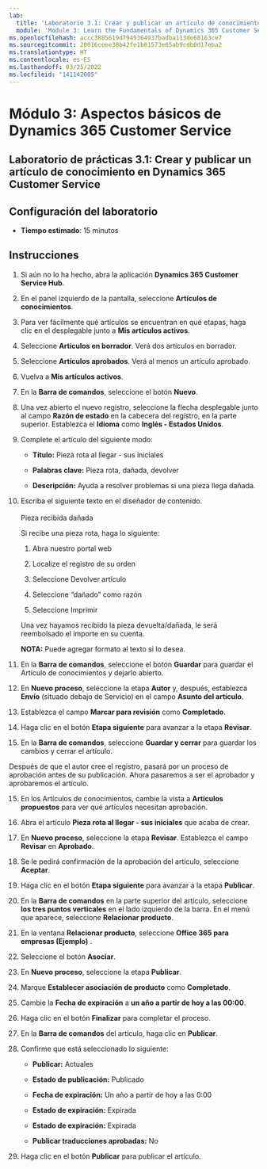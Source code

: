 ```yaml
---
lab:
  title: 'Laboratorio 3.1: Crear y publicar un artículo de conocimientos en Dynamics 365 Customer Service'
  module: 'Module 3: Learn the Fundamentals of Dynamics 365 Customer Service'
ms.openlocfilehash: accc3885619d7949364937badba113de68163ce7
ms.sourcegitcommit: 20016ceee38b42fe1b81573e65ab9cdb0d17eba2
ms.translationtype: HT
ms.contentlocale: es-ES
ms.lasthandoff: 03/25/2022
ms.locfileid: "141142005"
---
```

<a name="module-3-learn-the-fundamentals-of-dynamics-365-customer-service"></a>Módulo 3: Aspectos básicos de Dynamics 365 Customer Service
========================

## <a name="practice-lab-31---create-and-publish-a-knowlege-article-in-dynamics-365-customer-service"></a>Laboratorio de prácticas 3.1: Crear y publicar un artículo de conocimiento en Dynamics 365 Customer Service

## <a name="lab-setup"></a>Configuración del laboratorio

  - **Tiempo estimado**: 15 minutos

## <a name="instructions"></a>Instrucciones

1. Si aún no lo ha hecho, abra la aplicación **Dynamics 365 Customer Service Hub**. 

2. En el panel izquierdo de la pantalla, seleccione **Artículos de conocimientos**. 

3. Para ver fácilmente qué artículos se encuentran en qué etapas, haga clic en el desplegable junto a **Mis artículos activos**. 

4. Seleccione **Artículos en borrador**. Verá dos artículos en borrador.

5. Seleccione **Artículos aprobados**. Verá al menos un artículo aprobado.  

6. Vuelva a **Mis artículos activos**.

7. En la **Barra de comandos**, seleccione el botón **Nuevo**. 

8. Una vez abierto el nuevo registro, seleccione la flecha desplegable junto al campo **Razón de estado** en la cabecera del registro, en la parte superior. Establezca el **Idioma** como **Inglés - Estados Unidos**.

8. Complete el artículo del siguiente modo:

    - **Título:** Pieza rota al llegar - sus iniciales

    - **Palabras clave:** Pieza rota, dañada, devolver

    - **Descripción:** Ayuda a resolver problemas si una pieza llega dañada. 

9. Escriba el siguiente texto en el diseñador de contenido.   
‎  
Pieza recibida dañada

    Si recibe una pieza rota, haga lo siguiente:

    1. Abra nuestro portal web

    2. Localize el registro de su orden

    3. Seleccione Devolver artículo

    4. Seleccione “dañado” como razón

    5. Seleccione Imprimir

    Una vez hayamos recibido la pieza devuelta/dañada, le será reembolsado el importe en su cuenta.

    **NOTA:** Puede agregar formato al texto si lo desea. 

10. En la **Barra de comandos**, seleccione el botón **Guardar** para guardar el Artículo de conocimientos y dejarlo abierto. 

11. En **Nuevo proceso**, seleccione la etapa **Autor** y, después, establezca **Envío** (situado debajo de Servicio) en el campo **Asunto del artículo**. 

12. Establezca el campo **Marcar para revisión** como **Completado**.

13. Haga clic en el botón **Etapa siguiente** para avanzar a la etapa **Revisar**.

14. En la **Barra de comandos**, seleccione **Guardar y cerrar** para guardar los cambios y cerrar el artículo.

Después de que el autor cree el registro, pasará por un proceso de aprobación antes de su publicación. Ahora pasaremos a ser el aprobador y aprobaremos el artículo. 

15. En los Artículos de conocimientos, cambie la vista a **Artículos propuestos** para ver qué artículos necesitan aprobación. 

16. Abra el artículo **Pieza rota al llegar - sus iniciales** que acaba de crear.

17. En **Nuevo proceso**, seleccione la etapa **Revisar**. Establezca el campo **Revisar** en **Aprobado**.

18. Se le pedirá confirmación de la aprobación del artículo, seleccione **Aceptar**. 

19. Haga clic en el botón **Etapa siguiente** para avanzar a la etapa **Publicar**. 

20. En la **Barra de comandos** en la parte superior del artículo, seleccione **los tres puntos verticales** en el lado izquierdo de la barra. En el menú que aparece, seleccione **Relacionar producto**. 

21. En la ventana **Relacionar producto**, seleccione **Office 365 para empresas (Ejemplo)** .

22. Seleccione el botón **Asociar**. 

23. En **Nuevo proceso**, seleccione la etapa **Publicar**. 

24. Marque **Establecer asociación de producto** como **Completado**. 

25. Cambie la **Fecha de expiración** a **un año a partir de hoy a las 00:00**. 

26. Haga clic en el botón **Finalizar** para completar el proceso. 

27. En la **Barra de comandos** del artículo, haga clic en **Publicar**. 

28. Confirme que está seleccionado lo siguiente:

    - **Publicar:** Actuales

    - **Estado de publicación:** Publicado

    - **Fecha de expiración:** Un año a partir de hoy a las 0:00

    - **Estado de expiración:** Expirada

    - **Estado de expiración:** Expirada

    - **Publicar traducciones aprobadas:** No
    
29. Haga clic en el botón **Publicar** para publicar el artículo.


